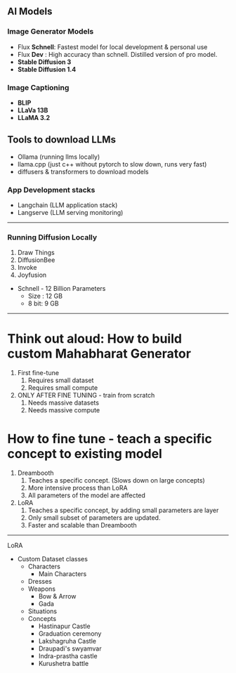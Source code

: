 ## AI Models

### Image Generator Models
- Flux **Schnell**: Fastest model for local development & personal use
- Flux **Dev**    : High accuracy than schnell. Distilled version of pro model. 
- **Stable Diffusion 3**
- **Stable Diffusion 1.4**

### Image Captioning
  - **BLIP**
  - **LLaVa 13B**
  - **LLaMA 3.2**

## Tools to download LLMs
- Ollama    (running llms locally)
- llama.cpp (just c++ without pytorch to slow down, runs very fast)
- diffusers & transformers to download models

### App Development stacks
- Langchain (LLM application stack)
- Langserve (LLM serving monitoring)

----

### Running Diffusion Locally
1. Draw Things
2. DiffusionBee
3. Invoke
4. Joyfusion

- Schnell - 12 Billion Parameters
  - Size  : 12 GB
  - 8  bit:  9 GB
----


# Think out aloud: How to build custom Mahabharat Generator
1. First fine-tune
   1. Requires small dataset
   2. Requires small compute
2. ONLY AFTER FINE TUNING - train from scratch
   1. Needs massive datasets
   2. Needs massive compute

# How to fine tune - teach a specific concept to existing model
1. Dreambooth
   1. Teaches a specific concept. (Slows down on large concepts)
   2. More intensive process than LoRA
   3. All parameters of the model are affected
2. LoRA
   1. Teaches a specific concept, by adding small parameters are layer
   2. Only small subset of parameters are updated. 
   3. Faster and scalable than Dreambooth

---
LoRA
- Custom Dataset classes
   - Characters
      - Main Characters
   - Dresses
   - Weapons
      - Bow & Arrow
      - Gada
   - Situations
   - Concepts
      - Hastinapur Castle
      - Graduation ceremony
      - Lakshagruha Castle
      - Draupadi's swyamvar
      - Indra-prastha castle
      - Kurushetra battle